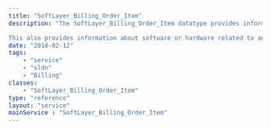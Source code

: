 ```yaml
---
title: "SoftLayer_Billing_Order_Item"
description: "The SoftLayer_Billing_Order_Item datatype provides information regarding a single ordered item. When a server order or any other order is placed, the information about that order is stored as SoftLayer_Billing_Order_items. 

This also provides information about software or hardware related to an ordered item,what package the item is in, and all pricing information related to this ordered item. "
date: "2018-02-12"
tags:
    - "service"
    - "sldn"
    - "Billing"
classes:
    - "SoftLayer_Billing_Order_Item"
type: "reference"
layout: "service"
mainService : "SoftLayer_Billing_Order_Item"
---
```

